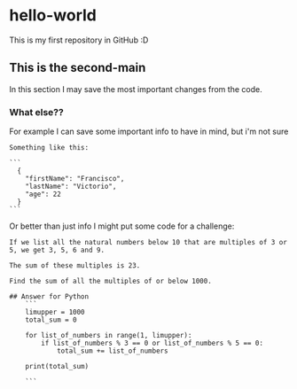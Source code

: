# hello-world
This is my first repository in GitHub :D

## This is the second-main
In this section I may save the most important changes from the code.

### What else??
For example I can save some important info to have in mind, but i'm not sure

    Something like this:

    ```
      {
        "firstName": "Francisco",
        "lastName": "Victorio",
        "age": 22
      }
    ```


Or better than just info I might put some code for a challenge:

    If we list all the natural numbers below 10 that are multiples of 3 or 5, we get 3, 5, 6 and 9. 
    
    The sum of these multiples is 23.
    
    Find the sum of all the multiples of or below 1000.
    
    ## Answer for Python
        ```
        limupper = 1000
        total_sum = 0
        
        for list_of_numbers in range(1, limupper):
            if list_of_numbers % 3 == 0 or list_of_numbers % 5 == 0:
                total_sum += list_of_numbers
        
        print(total_sum)
        
        ```
